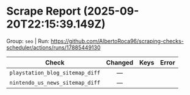 # Scrape Report (2025-09-20T22:15:39.149Z)

Group: `seo`  |  Run: https://github.com/AlbertoRoca96/scraping-checks-scheduler/actions/runs/17885449130

| Check | Changed | Keys | Error |
|---|:---:|:--|:--|
| `playstation_blog_sitemap_diff` | — |  |  |
| `nintendo_us_news_sitemap_diff` | — |  |  |
